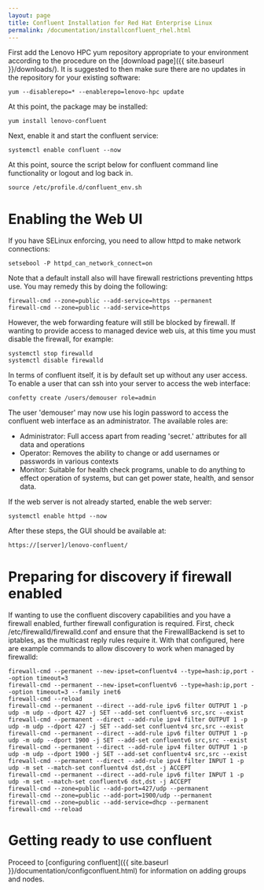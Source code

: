```yaml
---
layout: page
title: Confluent Installation for Red Hat Enterprise Linux
permalink: /documentation/installconfluent_rhel.html
---
```


First add the Lenovo HPC yum repository appropriate to your environment according to the procedure on the  [download page]({{ site.baseurl }}/downloads/).  It is suggested to then make sure there are no updates in the repository for your existing software:

    yum --disablerepo=* --enablerepo=lenovo-hpc update

At this point, the package may be installed:

    yum install lenovo-confluent

Next, enable it and start the confluent service:

    systemctl enable confluent --now

At this point, source the script below for confluent command line functionality or logout and log back in. 

    source /etc/profile.d/confluent_env.sh

# Enabling the Web UI

If you have SELinux enforcing, you need to allow httpd to make network
connections:

    setsebool -P httpd_can_network_connect=on

Note that a default install also will have firewall restrictions preventing
https use.  You may remedy this by doing the following:

    firewall-cmd --zone=public --add-service=https --permanent
    firewall-cmd --zone=public --add-service=https

However, the web forwarding feature will still be blocked by firewall.  If wanting to provide
access to managed device web uis, at this time you must disable the firewall, for example:

    systemctl stop firewalld
    systemctl disable firewalld

In terms of confluent itself, it is by default set up without any user access.  To enable a user that can ssh into your server to access the web interface:

    confetty create /users/demouser role=admin

The user 'demouser' may now use his login password to access the confluent web interface as an administrator.  The available roles are:

* Administrator: Full access apart from reading 'secret.' attributes for all data and operations
* Operator: Removes the ability to change or add usernames or passwords in various contexts
* Monitor: Suitable for health check programs, unable to do anything to effect operation of systems, but can get power state, health, and sensor data.

If the web server is not already started, enable the web server:

    systemctl enable httpd --now

After these steps, the GUI should be available at:

    https://[server]/lenovo-confluent/


# Preparing for discovery if firewall enabled

If wanting to use the confluent discovery capabilities and you have a firewall enabled, further firewall configuration
is required. First, check /etc/firewalld/firewalld.conf and ensure that the FirewallBackend is set to iptables,
as the multicast reply rules require it.  With that configured, here are example commands to allow discovery to work when managed by firewalld:

    firewall-cmd --permanent --new-ipset=confluentv4 --type=hash:ip,port --option timeout=3
    firewall-cmd --permanent --new-ipset=confluentv6 --type=hash:ip,port --option timeout=3 --family inet6
    firewall-cmd --reload
    firewall-cmd --permanent --direct --add-rule ipv6 filter OUTPUT 1 -p udp -m udp --dport 427 -j SET --add-set confluentv6 src,src --exist
    firewall-cmd --permanent --direct --add-rule ipv4 filter OUTPUT 1 -p udp -m udp --dport 427 -j SET --add-set confluentv4 src,src --exist
    firewall-cmd --permanent --direct --add-rule ipv6 filter OUTPUT 1 -p udp -m udp --dport 1900 -j SET --add-set confluentv6 src,src --exist
    firewall-cmd --permanent --direct --add-rule ipv4 filter OUTPUT 1 -p udp -m udp --dport 1900 -j SET --add-set confluentv4 src,src --exist
    firewall-cmd --permanent --direct --add-rule ipv4 filter INPUT 1 -p udp -m set --match-set confluentv4 dst,dst -j ACCEPT
    firewall-cmd --permanent --direct --add-rule ipv6 filter INPUT 1 -p udp -m set --match-set confluentv6 dst,dst -j ACCEPT
    firewall-cmd --zone=public --add-port=427/udp --permanent
    firewall-cmd --zone=public --add-port=1900/udp --permanent
    firewall-cmd --zone=public --add-service=dhcp --permanent
    firewall-cmd --reload


# Getting ready to use confluent
 
Proceed to [configuring confluent]({{ site.baseurl }}/documentation/configconfluent.html) for information on
adding groups and nodes.
